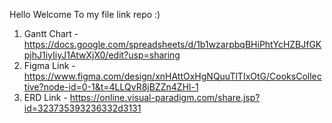 Hello Welcome To my file link repo :)

1. Gantt Chart - https://docs.google.com/spreadsheets/d/1b1wzarpbqBHiPhtYcHZBJfGKpjhJ1iyIiyJ1AtwXjX0/edit?usp=sharing
2. Figma Link - https://www.figma.com/design/xnHAttOxHgNQuuTlTIxOtG/CooksCollective?node-id=0-1&t=4LLQvR8jBZZn4ZHl-1
3. ERD Link - https://online.visual-paradigm.com/share.jsp?id=323735393236332d3131
